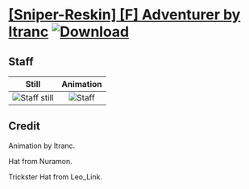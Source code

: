 # [\[Sniper-Reskin\] \[F\] Adventurer by ltranc](./) [![Download](https://img.shields.io/badge/Download--red?style=social&logo=github)](https://minhaskamal.github.io/DownGit/#/home?url=https://github.com/Klokinator/FE-Repo/tree/main/Battle%20Animations%2FInfantry%20-%20(Bow)%20Snipers%20and%20Ballistae%2F%5BSniper-Reskin%5D%20%5BF%5D%20Adventurer%20by%20ltranc%2F7.%20Staff%20(Leo_link's%20Trickster%20Hat))

## Staff

| Still | Animation |
| :---: | :-------: |
| ![Staff still](./Staff_000.png) | ![Staff](./Staff.gif) |

## Credit

Animation by Itranc.

Hat from Nuramon.

Trickster Hat from Leo_Link.
